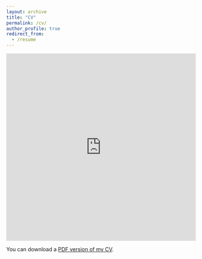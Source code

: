 ```yaml
---
layout: archive
title: "CV"
permalink: /cv/
author_profile: true
redirect_from:
  - /resume
---
```


<iframe src="https://www.cs.odu.edu/~mweigle/files/CV.pdf" width="100%" height="500" frameborder="no" border="0" marginwidth="0" marginheight="0"></iframe>

You can download a [PDF version of my CV]([https://github.com/lavanquan/lavanquan.github.io/blob/master/CV_LaVanQuan.pdf]).
